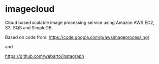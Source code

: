 imagecloud
==========

Cloud based scalable image processing service using Amazon AWS EC2, S3, SQS and SimpleDB.

Based on code from:
https://code.google.com/p/awsimageprocessing/

and 

https://github.com/webarto/instagraph